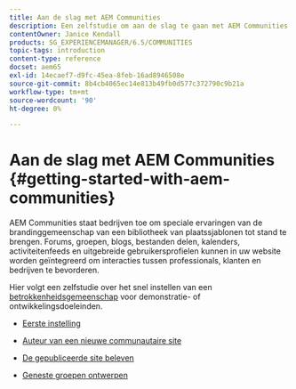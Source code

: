 ```yaml
---
title: Aan de slag met AEM Communities
description: Een zelfstudie om aan de slag te gaan met AEM Communities
contentOwner: Janice Kendall
products: SG_EXPERIENCEMANAGER/6.5/COMMUNITIES
topic-tags: introduction
content-type: reference
docset: aem65
exl-id: 14ecaef7-d9fc-45ea-8feb-16ad8946508e
source-git-commit: 8b4cb4065ec14e813b49fb0d577c372790c9b21a
workflow-type: tm+mt
source-wordcount: '90'
ht-degree: 0%

---
```


# Aan de slag met AEM Communities {#getting-started-with-aem-communities}

AEM Communities staat bedrijven toe om speciale ervaringen van de brandinggemeenschap van een bibliotheek van plaatssjablonen tot stand te brengen. Forums, groepen, blogs, bestanden delen, kalenders, activiteitenfeeds en uitgebreide gebruikersprofielen kunnen in uw website worden geïntegreerd om interacties tussen professionals, klanten en bedrijven te bevorderen.

Hier volgt een zelfstudie over het snel instellen van een [betrokkenheidsgemeenschap](/help/communities/overview.md#engagement-community) voor demonstratie- of ontwikkelingsdoeleinden.

* [Eerste instelling](/help/communities/setup.md)

* [Auteur van een nieuwe communautaire site](/help/communities/create-site.md)

* [De gepubliceerde site beleven](/help/communities/published-site.md)

* [Geneste groepen ontwerpen](/help/communities/nested-groups.md)
